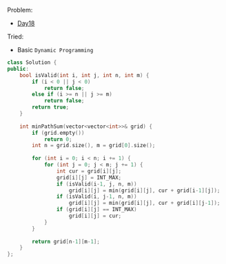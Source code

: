 Problem:
   - [Day18](https://leetcode.com/explore/challenge/card/30-day-leetcoding-challenge/530/week-3/3303/)

Tried:
   - Basic `Dynamic Programming`

``` c++
class Solution {
public:
    bool isValid(int i, int j, int n, int m) {
        if (i < 0 || j < 0)
            return false;
        else if (i >= n || j >= m)
            return false;
        return true;
    }
    
    int minPathSum(vector<vector<int>>& grid) {
        if (grid.empty())
            return 0;
        int n = grid.size(), m = grid[0].size();
        
        for (int i = 0; i < n; i += 1) {
            for (int j = 0; j < m; j += 1) {
                int cur = grid[i][j];
                grid[i][j] = INT_MAX;
                if (isValid(i-1, j, n, m))
                    grid[i][j] = min(grid[i][j], cur + grid[i-1][j]);
                if (isValid(i, j-1, n, m))
                    grid[i][j] = min(grid[i][j], cur + grid[i][j-1]);
                if (grid[i][j] == INT_MAX)
                    grid[i][j] = cur;
            }
        }
        
        return grid[n-1][m-1];
    }
};
```
